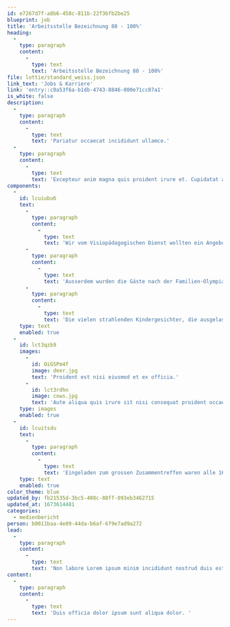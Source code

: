 ```yaml
---
id: e7267d7f-a8b6-458c-811b-22f36fb2be25
blueprint: job
title: 'Arbeitsstelle Bezeichnung 80 - 100%'
heading:
  -
    type: paragraph
    content:
      -
        type: text
        text: 'Arbeitsstelle Bezeichnung 80 - 100%'
file: lottie/standard_weiss.json
link_text: 'Jobs & Karriere'
link: 'entry::c0a53f6a-b1db-4743-8846-000e71cc87a1'
is_white: false
description:
  -
    type: paragraph
    content:
      -
        type: text
        text: 'Pariatur occaecat incididunt ullamco.'
  -
    type: paragraph
    content:
      -
        type: text
        text: 'Excepteur anim magna quis proident irure et. Cupidatat aliquip et sint ex ut occaecat ad esse consectetur veniam dolor. Officia sint enim proident aute ullamco nostrud ullamco sint ea. Mollit cillum laborum labore commodo. In pariatur quis dolore sit qui nostrud culpa ullamco dolore aliqua ipsum officia deserunt duis magna.'
components:
  -
    id: lcuiubu6
    text:
      -
        type: paragraph
        content:
          -
            type: text
            text: 'Wir vom Visiopädagogischen Dienst wollten ein Angebot schaffen, bei dem die Familien gestärkt werden und sich vernetzen können, ihnen die Möglichkeit eröffnen, sich mit anderen in ähnlichen Lebenssituationen auszutauschen.'
      -
        type: paragraph
        content:
          -
            type: text
            text: 'Ausserdem wurden die Gäste nach der Familien-Olympiade mit einen schmackhaften Apéro belohnt, welcher Raum für das Verweilen und den Austausch untereinander bot, währenddem die Kinder miteinander spielten.'
      -
        type: paragraph
        content:
          -
            type: text
            text: 'Die vielen strahlenden Kindergesichter, die ausgelassene Stimmung und die angeregten Gespräche unter den Eltern freuten uns wirklich sehr. Und so freuen wir uns schon jetzt auf den VPD-Familienanlass 2023!'
    type: text
    enabled: true
  -
    id: lct3qzb9
    images:
      -
        id: OiGSPm4f
        image: deer.jpg
        text: 'Proident est nisi eiusmod et ex officia.'
      -
        id: lct3rdhn
        image: cows.jpg
        text: 'Aute aliqua quis irure sit nisi consequat proident occaecat enim deserunt et quis incididunt reprehenderit.'
    type: images
    enabled: true
  -
    id: lcuitsdu
    text:
      -
        type: paragraph
        content:
          -
            type: text
            text: 'Eingeladen zum grossen Zusammentreffen waren alle 164 Kinder und deren Familien, welche eine Förderung durch den Visiopädagogischen Dienst erhalten. Sei es im Vorschulalter durch die Visiopädagoginnen des Fachbereichs heilpädagogische Früherziehung (HFE) oder durch die Visiopädagog*innen des Fachbereichs Beratung und Begleitung (B+B) in der Schule. Der Anlass stiess auf grosses Interesse: über 100 (!) Gäste gross und klein folgten unserer Einladung.'
    type: text
    enabled: true
color_theme: blue
updated_by: fb21535d-3bc5-408c-88ff-093eb3462715
updated_at: 1673614481
categories:
  - medienbericht
person: b0011baa-4e09-44da-b6af-6f9e7ad9a272
lead:
  -
    type: paragraph
    content:
      -
        type: text
        text: 'Non labore Lorem ipsum minim incididunt nostrud duis est velit excepteur ullamco culpa duis quis ad. Id proident culpa ut adipisicing magna quis do deserunt et enim quis duis excepteur. Pariatur et aute proident consectetur do irure. Enim deserunt id culpa commodo voluptate non do dolor irure consequat quis laboris id. Mollit quis deserunt id irure commodo pariatur dolor anim deserunt et ea pariatur aute exercitation. Nisi ad ea amet mollit anim ut exercitation ut.'
content:
  -
    type: paragraph
    content:
      -
        type: text
        text: 'Duis officia dolor ipsum sunt aliqua dolor. '
---
```

